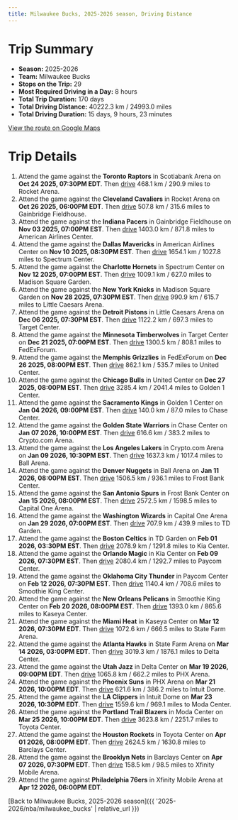 ```yaml
---
title: Milwaukee Bucks, 2025-2026 season, Driving Distance
---
```


# Trip Summary
- **Season:** 2025-2026
- **Team:** Milwaukee Bucks
- **Stops on the Trip:** 29
- **Most Required Driving in a Day:** 8 hours
- **Total Trip Duration:** 170 days
- **Total Driving Distance:** 40222.3 km / 24993.0 miles
- **Total Driving Duration:** 15 days, 9 hours, 23 minutes

[View the route on Google Maps](https://www.google.com/maps/dir/Scotiabank+Arena+Toronto+ON/Rocket+Arena+Cleveland+OH/Gainbridge+Fieldhouse+Indianapolis+IN/American+Airlines+Center+Dallas+TX/Spectrum+Center+Charlotte+NC/Madison+Square+Garden+New+York+NY/Little+Caesars+Arena+Detroit+MI/Target+Center+Minneapolis+MN/FedExForum+Memphis+TN/United+Center+Chicago+IL/Golden+1+Center+Sacramento+CA/Chase+Center+San+Francisco+CA/Crypto.com+Arena+Los+Angeles+CA/Ball+Arena+Denver+CO/Frost+Bank+Center+San+Antonio+TX/Capital+One+Arena+Washington+DC/TD+Garden+Boston+MA/Kia+Center+Orlando+FL/Paycom+Center+Oklahoma+City+OK/Smoothie+King+Center+New+Orleans+LA/Kaseya+Center+Miami+FL/State+Farm+Arena+Atlanta+GA/Delta+Center+Salt+Lake+City+UT/PHX+Arena+Phoenix+AZ/Intuit+Dome+Inglewood+CA/Moda+Center+Portland+OR/Toyota+Center+Houston+TX/Barclays+Center+Brooklyn+NY/Xfinity+Mobile+Arena+Philadelphia+PA)

# Trip Details
1. Attend the game against the **Toronto Raptors** in Scotiabank Arena on **Oct 24 2025, 07:30PM EDT**. Then [drive](https://www.google.com/maps/dir/Scotiabank+Arena+Toronto+ON/Rocket+Arena+Cleveland+OH) 468.1 km / 290.9 miles to Rocket Arena.
2. Attend the game against the **Cleveland Cavaliers** in Rocket Arena on **Oct 26 2025, 06:00PM EDT**. Then [drive](https://www.google.com/maps/dir/Rocket+Arena+Cleveland+OH/Gainbridge+Fieldhouse+Indianapolis+IN) 507.8 km / 315.6 miles to Gainbridge Fieldhouse.
3. Attend the game against the **Indiana Pacers** in Gainbridge Fieldhouse on **Nov 03 2025, 07:00PM EST**. Then [drive](https://www.google.com/maps/dir/Gainbridge+Fieldhouse+Indianapolis+IN/American+Airlines+Center+Dallas+TX) 1403.0 km / 871.8 miles to American Airlines Center.
4. Attend the game against the **Dallas Mavericks** in American Airlines Center on **Nov 10 2025, 08:30PM EST**. Then [drive](https://www.google.com/maps/dir/American+Airlines+Center+Dallas+TX/Spectrum+Center+Charlotte+NC) 1654.1 km / 1027.8 miles to Spectrum Center.
5. Attend the game against the **Charlotte Hornets** in Spectrum Center on **Nov 12 2025, 07:00PM EST**. Then [drive](https://www.google.com/maps/dir/Spectrum+Center+Charlotte+NC/Madison+Square+Garden+New+York+NY) 1009.1 km / 627.0 miles to Madison Square Garden.
6. Attend the game against the **New York Knicks** in Madison Square Garden on **Nov 28 2025, 07:30PM EST**. Then [drive](https://www.google.com/maps/dir/Madison+Square+Garden+New+York+NY/Little+Caesars+Arena+Detroit+MI) 990.9 km / 615.7 miles to Little Caesars Arena.
7. Attend the game against the **Detroit Pistons** in Little Caesars Arena on **Dec 06 2025, 07:30PM EST**. Then [drive](https://www.google.com/maps/dir/Little+Caesars+Arena+Detroit+MI/Target+Center+Minneapolis+MN) 1122.2 km / 697.3 miles to Target Center.
8. Attend the game against the **Minnesota Timberwolves** in Target Center on **Dec 21 2025, 07:00PM EST**. Then [drive](https://www.google.com/maps/dir/Target+Center+Minneapolis+MN/FedExForum+Memphis+TN) 1300.5 km / 808.1 miles to FedExForum.
9. Attend the game against the **Memphis Grizzlies** in FedExForum on **Dec 26 2025, 08:00PM EST**. Then [drive](https://www.google.com/maps/dir/FedExForum+Memphis+TN/United+Center+Chicago+IL) 862.1 km / 535.7 miles to United Center.
10. Attend the game against the **Chicago Bulls** in United Center on **Dec 27 2025, 08:00PM EST**. Then [drive](https://www.google.com/maps/dir/United+Center+Chicago+IL/Golden+1+Center+Sacramento+CA) 3285.4 km / 2041.4 miles to Golden 1 Center.
11. Attend the game against the **Sacramento Kings** in Golden 1 Center on **Jan 04 2026, 09:00PM EST**. Then [drive](https://www.google.com/maps/dir/Golden+1+Center+Sacramento+CA/Chase+Center+San+Francisco+CA) 140.0 km / 87.0 miles to Chase Center.
12. Attend the game against the **Golden State Warriors** in Chase Center on **Jan 07 2026, 10:00PM EST**. Then [drive](https://www.google.com/maps/dir/Chase+Center+San+Francisco+CA/Crypto.com+Arena+Los+Angeles+CA) 616.6 km / 383.2 miles to Crypto.com Arena.
13. Attend the game against the **Los Angeles Lakers** in Crypto.com Arena on **Jan 09 2026, 10:30PM EST**. Then [drive](https://www.google.com/maps/dir/Crypto.com+Arena+Los+Angeles+CA/Ball+Arena+Denver+CO) 1637.3 km / 1017.4 miles to Ball Arena.
14. Attend the game against the **Denver Nuggets** in Ball Arena on **Jan 11 2026, 08:00PM EST**. Then [drive](https://www.google.com/maps/dir/Ball+Arena+Denver+CO/Frost+Bank+Center+San+Antonio+TX) 1506.5 km / 936.1 miles to Frost Bank Center.
15. Attend the game against the **San Antonio Spurs** in Frost Bank Center on **Jan 15 2026, 08:00PM EST**. Then [drive](https://www.google.com/maps/dir/Frost+Bank+Center+San+Antonio+TX/Capital+One+Arena+Washington+DC) 2572.5 km / 1598.5 miles to Capital One Arena.
16. Attend the game against the **Washington Wizards** in Capital One Arena on **Jan 29 2026, 07:00PM EST**. Then [drive](https://www.google.com/maps/dir/Capital+One+Arena+Washington+DC/TD+Garden+Boston+MA) 707.9 km / 439.9 miles to TD Garden.
17. Attend the game against the **Boston Celtics** in TD Garden on **Feb 01 2026, 03:30PM EST**. Then [drive](https://www.google.com/maps/dir/TD+Garden+Boston+MA/Kia+Center+Orlando+FL) 2078.9 km / 1291.8 miles to Kia Center.
18. Attend the game against the **Orlando Magic** in Kia Center on **Feb 09 2026, 07:30PM EST**. Then [drive](https://www.google.com/maps/dir/Kia+Center+Orlando+FL/Paycom+Center+Oklahoma+City+OK) 2080.4 km / 1292.7 miles to Paycom Center.
19. Attend the game against the **Oklahoma City Thunder** in Paycom Center on **Feb 12 2026, 07:30PM EST**. Then [drive](https://www.google.com/maps/dir/Paycom+Center+Oklahoma+City+OK/Smoothie+King+Center+New+Orleans+LA) 1140.4 km / 708.6 miles to Smoothie King Center.
20. Attend the game against the **New Orleans Pelicans** in Smoothie King Center on **Feb 20 2026, 08:00PM EST**. Then [drive](https://www.google.com/maps/dir/Smoothie+King+Center+New+Orleans+LA/Kaseya+Center+Miami+FL) 1393.0 km / 865.6 miles to Kaseya Center.
21. Attend the game against the **Miami Heat** in Kaseya Center on **Mar 12 2026, 07:30PM EDT**. Then [drive](https://www.google.com/maps/dir/Kaseya+Center+Miami+FL/State+Farm+Arena+Atlanta+GA) 1072.6 km / 666.5 miles to State Farm Arena.
22. Attend the game against the **Atlanta Hawks** in State Farm Arena on **Mar 14 2026, 03:00PM EDT**. Then [drive](https://www.google.com/maps/dir/State+Farm+Arena+Atlanta+GA/Delta+Center+Salt+Lake+City+UT) 3019.3 km / 1876.1 miles to Delta Center.
23. Attend the game against the **Utah Jazz** in Delta Center on **Mar 19 2026, 09:00PM EDT**. Then [drive](https://www.google.com/maps/dir/Delta+Center+Salt+Lake+City+UT/PHX+Arena+Phoenix+AZ) 1065.8 km / 662.2 miles to PHX Arena.
24. Attend the game against the **Phoenix Suns** in PHX Arena on **Mar 21 2026, 10:00PM EDT**. Then [drive](https://www.google.com/maps/dir/PHX+Arena+Phoenix+AZ/Intuit+Dome+Inglewood+CA) 621.6 km / 386.2 miles to Intuit Dome.
25. Attend the game against the **LA Clippers** in Intuit Dome on **Mar 23 2026, 10:30PM EDT**. Then [drive](https://www.google.com/maps/dir/Intuit+Dome+Inglewood+CA/Moda+Center+Portland+OR) 1559.6 km / 969.1 miles to Moda Center.
26. Attend the game against the **Portland Trail Blazers** in Moda Center on **Mar 25 2026, 10:00PM EDT**. Then [drive](https://www.google.com/maps/dir/Moda+Center+Portland+OR/Toyota+Center+Houston+TX) 3623.8 km / 2251.7 miles to Toyota Center.
27. Attend the game against the **Houston Rockets** in Toyota Center on **Apr 01 2026, 08:00PM EDT**. Then [drive](https://www.google.com/maps/dir/Toyota+Center+Houston+TX/Barclays+Center+Brooklyn+NY) 2624.5 km / 1630.8 miles to Barclays Center.
28. Attend the game against the **Brooklyn Nets** in Barclays Center on **Apr 07 2026, 07:30PM EDT**. Then [drive](https://www.google.com/maps/dir/Barclays+Center+Brooklyn+NY/Xfinity+Mobile+Arena+Philadelphia+PA) 158.5 km / 98.5 miles to Xfinity Mobile Arena.
29. Attend the game against **Philadelphia 76ers** in Xfinity Mobile Arena at **Apr 12 2026, 06:00PM EDT**.

[Back to Milwaukee Bucks, 2025-2026 season]({{ '2025-2026/nba/milwaukee_bucks' | relative_url }})
